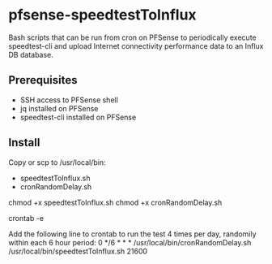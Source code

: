 # pfsense-speedtestToInflux
Bash scripts that can be run from cron on PFSense to periodically execute speedtest-cli and upload Internet connectivity performance data to an Influx DB database.

## Prerequisites 
- SSH access to PFSense shell
- jq installed on PFSense
- speedtest-cli installed on PFSense

## Install
Copy or scp to /usr/local/bin:
- speedtestToInflux.sh
- cronRandomDelay.sh
  
chmod +x speedtestToInflux.sh
chmod +x cronRandomDelay.sh

crontab -e

Add the following line to crontab to run the test 4 times per day, randomily within each 6 hour period:
0 */6 * * *	/usr/local/bin/cronRandomDelay.sh /usr/local/bin/speedtestToInflux.sh 21600

